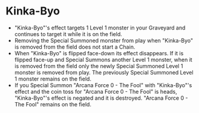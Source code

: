 # Kinka-Byo

*   "Kinka-Byo"'s effect targets 1 Level 1 monster in your Graveyard and continues to target it while it is on the field.
*   Removing the Special Summoned monster from play when "Kinka-Byo" is removed from the field does not start a Chain.
*   When "Kinka-Byo" is flipped face-down its effect disappears. If it is flipped face-up and Special Summons another Level 1 monster, when it is removed from the field only the newly Special Summoned Level 1 monster is removed from play. The previously Special Summoned Level 1 monster remains on the field.
*   If you Special Summon "Arcana Force 0 - The Fool" with "Kinka-Byo"'s effect and the coin toss for "Arcana Force 0 - The Fool" is heads, "Kinka-Byo"'s effect is negated and it is destroyed. "Arcana Force 0 - The Fool" remains on the field.
